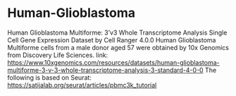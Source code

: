 # Human-Glioblastoma
Human Glioblastoma Multiforme: 3’v3 Whole Transcriptome Analysis Single Cell Gene Expression Dataset by Cell Ranger 4.0.0 Human Glioblastoma Multiforme cells from a male donor aged 57 were obtained by 10x Genomics from Discovery Life Sciences. link: https://www.10xgenomics.com/resources/datasets/human-glioblastoma-multiforme-3-v-3-whole-transcriptome-analysis-3-standard-4-0-0
The following is based on Seurat: https://satijalab.org/seurat/articles/pbmc3k_tutorial
